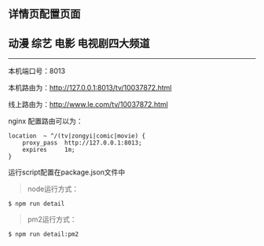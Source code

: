 ## 详情页配置页面
## 动漫 综艺 电影 电视剧四大频道
---

本机端口号：8013

本机路由为：http://127.0.0.1:8013/tv/10037872.html

线上路由为：http://www.le.com/tv/10037872.html

nginx 配置路由可以为：
```
location  ~ ^/(tv|zongyi|comic|movie) {
    proxy_pass  http://127.0.0.1:8013;
    expires     1m;
}
```

运行script配置在package.json文件中

> node运行方式：

```
$ npm run detail
```

> pm2运行方式：

```
$ npm run detail:pm2
```